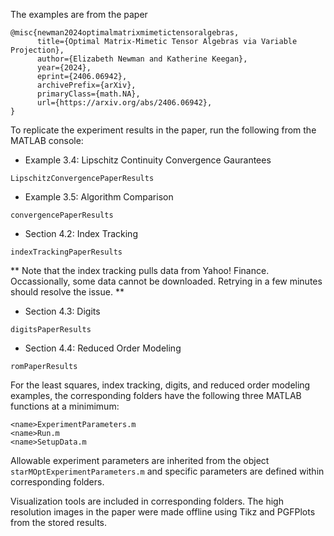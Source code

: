 The examples are from the paper
```console
@misc{newman2024optimalmatrixmimetictensoralgebras,
      title={Optimal Matrix-Mimetic Tensor Algebras via Variable Projection}, 
      author={Elizabeth Newman and Katherine Keegan},
      year={2024},
      eprint={2406.06942},
      archivePrefix={arXiv},
      primaryClass={math.NA},
      url={https://arxiv.org/abs/2406.06942}, 
}
```


To replicate the experiment results in the paper, run the following from the MATLAB console:
* Example 3.4: Lipschitz Continuity Convergence Gaurantees
```
LipschitzConvergencePaperResults
```
* Example 3.5: Algorithm Comparison
```
convergencePaperResults
``` 
* Section 4.2: Index Tracking
```
indexTrackingPaperResults
```
** Note that the index tracking pulls data from Yahoo! Finance.  Occassionally, some data cannot be downloaded.  Retrying in a few minutes should resolve the issue. **

*  Section 4.3: Digits
```
digitsPaperResults
```
*  Section 4.4: Reduced Order Modeling
```
romPaperResults
```

For the least squares, index tracking, digits, and reduced order modeling examples, the corresponding folders have the following three MATLAB functions at a minimimum:
```
<name>ExperimentParameters.m
<name>Run.m
<name>SetupData.m
```
Allowable experiment parameters are inherited from the object ```starMOptExperimentParameters.m``` and specific parameters are defined within corresponding folders.

Visualization tools are included in corresponding folders. The high resolution images in the paper were made offline using Tikz and PGFPlots from the stored results. 

